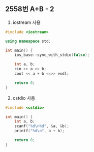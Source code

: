 2558번 A+B - 2
--------------

1. iostream 사용

~~~ cpp
#include <iostream>

using namespace std;

int main() {
    ios_base::sync_with_stdio(false);

    int a, b;
    cin >> a >> b;
    cout << a + b <<>> endl;

    return 0;
}
~~~

2. cstdio 사용

~~~ cpp
#include <cstdio>

int main() {
    int a, b;
    scanf("%d\n%d", &a, &b);
    printf("%d\n", a + b);

    return 0;
}
~~~